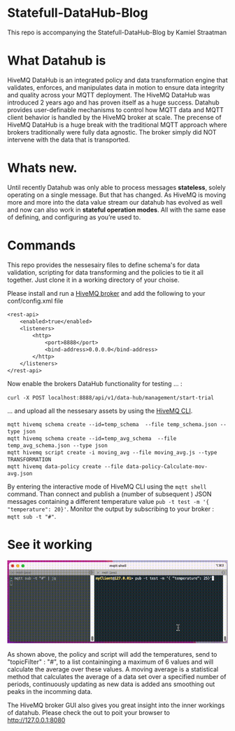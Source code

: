 # Statefull-DataHub-Blog

This repo is accompanying the Statefull-DataHub-Blog by Kamiel Straatman

# What Datahub is

HiveMQ DataHub  is an integrated policy and data transformation engine that validates, enforces, and manipulates data in motion to ensure data integrity and quality across your MQTT deployment. The HiveMQ DataHub was introduced 2 years ago and has proven itself as a huge success. Datahub provides user-definable mechanisms to control how MQTT data and MQTT client behavior is handled by the HiveMQ broker at scale. The precense of HiveMQ DataHub  is a huge break with the traditional MQTT approach where brokers traditionally were fully data agnostic. The broker simply did NOT intervene with the data that is transported.

# Whats new.

Until recently Datahub was only able to process messages **stateless**, solely operating on a single message. But that has changed. As HiveMQ is moving more and more into the data value stream our datahub has evolved as well and now can also work in **stateful operation modes**. All with the same ease of defining, and configuring as you’re used to.

# Commands

This repo provides the nessesairy files to define schema's for data validation, scripting for data transforming and the policies to tie it all together. Just clone it in a working directory of your choise.

Please install and run a [HiveMQ broker](https://hwww.hivemq.com/download/) and add the following to your conf/config.xml file

```
<rest-api>
    <enabled>true</enabled>
    <listeners>
        <http>
            <port>8888</port>
            <bind-address>0.0.0.0</bind-address>
        </http>
    </listeners>
</rest-api>
```

Now enable the brokers DataHub functionality for testing ... :

`curl -X POST localhost:8888/api/v1/data-hub/management/start-trial`

... and upload all the nessesary assets by using the [HiveMQ CLI](https://github.com/hivemq/mqtt-cli).

```
mqtt hivemq schema create --id=temp_schema  --file temp_schema.json --type json
mqtt hivemq schema create --id=temp_avg_schema  --file temp_avg_schema.json --type json
mqtt hivemq script create -i moving_avg --file moving_avg.js --type TRANSFORMATION
mqtt hivemq data-policy create --file data-policy-Calculate-mov-avg.json
```

By entering the interactive mode of HiveMQ CLI using the `mqtt shell` command. Than connect and publish a (number of subsequent ) JSON messages containing a different temperature value `pub -t test -m '{ "temperature": 20}'`. Monitor the output by subscribing to your broker : `mqtt sub -t "#"`.

# See it working

![](assets/20250502_110115_Mov-avg-v2.gif)

As shown above, the policy and script will add the temperatures, send to "topicFilter" : "#", to a list containinging a maximum of 6 values and will calculate the average over these values. A moving average is a statistical method that calculates the average of a data set over a specified number of periods, continuously updating as new data is added ans smoothing out peaks in the incomming data.

The HiveMQ broker GUI also gives you great insight into the inner workings of datahub. Please check the out to poit your browser to http://127.0.0.1:8080